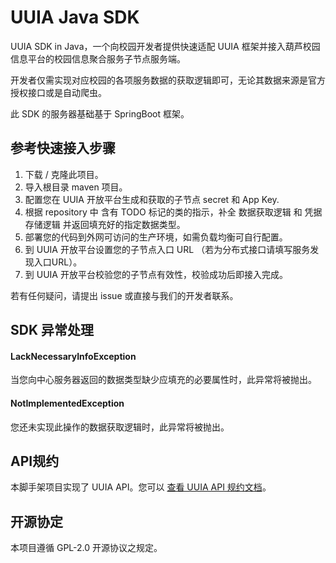 # UUIA Java SDK
UUIA SDK in Java，一个向校园开发者提供快速适配 UUIA 框架并接入葫芦校园信息平台的校园信息聚合服务子节点服务端。

开发者仅需实现对应校园的各项服务数据的获取逻辑即可，无论其数据来源是官方授权接口或是自动爬虫。

此 SDK 的服务器基础基于 SpringBoot 框架。

## 参考快速接入步骤
1. 下载 / 克隆此项目。
2. 导入根目录 maven 项目。
3. 配置您在 UUIA 开放平台生成和获取的子节点 secret 和 App Key.
4. 根据 repository 中 含有 TODO 标记的类的指示，补全 数据获取逻辑 和 凭据存储逻辑 并返回填充好的指定数据类型。
5. 部署您的代码到外网可访问的生产环境，如需负载均衡可自行配置。
6. 到 UUIA 开放平台设置您的子节点入口 URL （若为分布式接口请填写服务发现入口URL）。
7. 到 UUIA 开放平台校验您的子节点有效性，校验成功后即接入完成。

若有任何疑问，请提出 issue 或直接与我们的开发者联系。

## SDK 异常处理
#### LackNecessaryInfoException

当您向中心服务器返回的数据类型缺少应填充的必要属性时，此异常将被抛出。

#### NotImplementedException

您还未实现此操作的数据获取逻辑时，此异常将被抛出。

## API规约
本脚手架项目实现了 UUIA API。您可以 [查看 UUIA API 规约文档](https://github.com/uuia/UUIA/blob/master/API.md)。

## 开源协定
本项目遵循 GPL-2.0 开源协议之规定。
